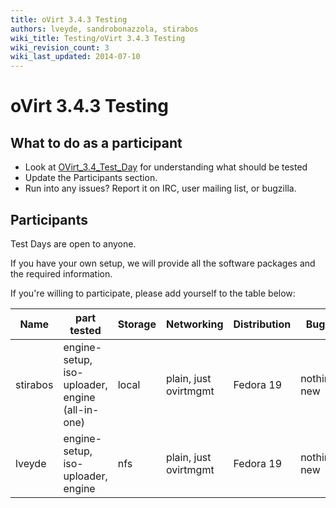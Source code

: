 ```yaml
---
title: oVirt 3.4.3 Testing
authors: lveyde, sandrobonazzola, stirabos
wiki_title: Testing/oVirt 3.4.3 Testing
wiki_revision_count: 3
wiki_last_updated: 2014-07-10
---
```


# oVirt 3.4.3 Testing

## What to do as a participant

*   Look at [OVirt_3.4_Test_Day](OVirt_3.4_Test_Day) for understanding what should be tested
*   Update the Participants section.
*   Run into any issues? Report it on IRC, user mailing list, or bugzilla.

## Participants

Test Days are open to anyone.

If you have your own setup, we will provide all the software packages and the required information.

If you're willing to participate, please add yourself to the table below:

| Name     | part tested                                     | Storage | Networking            | Distribution | Bugs        |
|----------|-------------------------------------------------|---------|-----------------------|--------------|-------------|
| stirabos | engine-setup, iso-uploader, engine (all-in-one) | local   | plain, just ovirtmgmt | Fedora 19    | nothing new |
| lveyde   | engine-setup, iso-uploader, engine              | nfs     | plain, just ovirtmgmt | Fedora 19    | nothing new |

